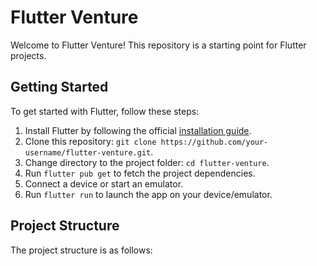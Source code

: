 # Flutter Venture

Welcome to Flutter Venture! This repository is a starting point for Flutter projects.

## Getting Started

To get started with Flutter, follow these steps:

1. Install Flutter by following the official [installation guide](https://flutter.dev/docs/get-started/install).
2. Clone this repository: `git clone https://github.com/your-username/flutter-venture.git`.
3. Change directory to the project folder: `cd flutter-venture`.
4. Run `flutter pub get` to fetch the project dependencies.
5. Connect a device or start an emulator.
6. Run `flutter run` to launch the app on your device/emulator.

## Project Structure

The project structure is as follows:
